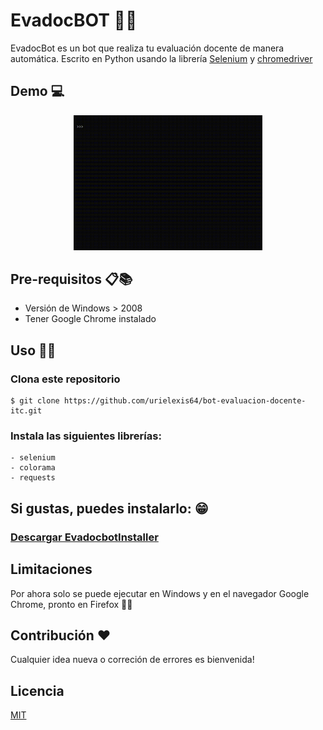 # EvadocBOT 🤖🏫

EvadocBot es un bot que realiza tu evaluación docente de manera automática. Escrito en Python usando la librería [Selenium](https://pypi.org/project/selenium/) y [chromedriver](https://chromedriver.chromium.org/)

## Demo 💻
<p align="center">
<img src="https://github.com/urielexis64/bot-evaluacion-docente-itc/blob/main/assets/media/demo.gif" width="60%"/>
</p>

## Pre-requisitos 📋📚

- Versión de Windows > 2008
- Tener Google Chrome instalado

## Uso 🐱‍💻

### Clona este repositorio
```
$ git clone https://github.com/urielexis64/bot-evaluacion-docente-itc.git
```
### Instala las siguientes librerías:
```
- selenium
- colorama
- requests
```

## Si gustas, puedes instalarlo: 😁
### [Descargar EvadocbotInstaller](https://github.com/urielexis64/bot-evaluacion-docente-itc/raw/main/assets/EvadocbotInstaller.exe)

## Limitaciones
Por ahora solo se puede ejecutar en Windows y en el navegador Google Chrome, pronto en Firefox 🦊🌚

## Contribución ❤
Cualquier idea nueva o correción de errores es bienvenida!

## Licencia
[MIT](https://choosealicense.com/licenses/mit/)